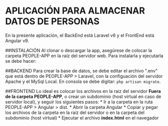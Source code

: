 # APLICACIÓN PARA ALMACENAR DATOS DE PERSONAS
 En la presente aplicación, el BackEnd está Laravel v6 y el FrontEnd está Angular v9.

##INSTALACIÓN
 Al clonar o descargar la app, asegúrese de colocar la carpeta PEOPLE-APP en la raíz del servidor web. 
 Para instalarla y ejecutarla se debe hacer:

##BACKEND
 Para crear la base de datos, se debe editar el archivo ".env" que está dentro de PEOPLE-APP > Laravel, con la configuación del servidor Apache y el MySql Local. En consola se debe digitar: ```php artisan migrate```.

##FRONTEND
 Lo ideal es colocar los archivos en la raiz del servidor __Fuera de la carpeta PEOPLE-APP__, o crear un subdominio (host virtual en caso de servidor local), y seguir los siguientes pasos:
    * Ir a la carpeta en la ruta PEOPLE-APP > Angular > dist.
    * Abrir la carpeta Angular
    * Copiar y pegar los archivos de la carpeta en la raíz del servidor o en la carpeta del subdominio (host virtual)
    * Ejecutar el archivo **index.html** en el navegador
 

